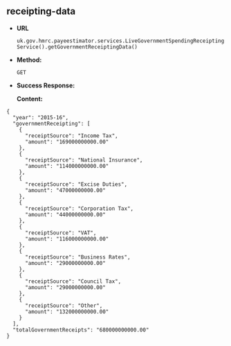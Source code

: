 receipting-data
----

* **URL**

  `uk.gov.hmrc.payeestimator.services.LiveGovernmentSpendingReceiptingService().getGovernmentReceiptingData()`

* **Method:**
  
  `GET`
  
  
* **Success Response:**

    **Content:** 

```String
{
  "year": "2015-16",
  "governmentReceipting": [
    {
      "receiptSource": "Income Tax",
      "amount": "169000000000.00"
    },
    {
      "receiptSource": "National Insurance",
      "amount": "114000000000.00"
    },
    {
      "receiptSource": "Excise Duties",
      "amount": "47000000000.00"
    },
    {
      "receiptSource": "Corporation Tax",
      "amount": "44000000000.00"
    },
    {
      "receiptSource": "VAT",
      "amount": "116000000000.00"
    },
    {
      "receiptSource": "Business Rates",
      "amount": "29000000000.00"
    },
    {
      "receiptSource": "Council Tax",
      "amount": "29000000000.00"
    },
    {
      "receiptSource": "Other",
      "amount": "132000000000.00"
    }
  ],
  "totalGovernmentReceipts": "680000000000.00"
}
```
